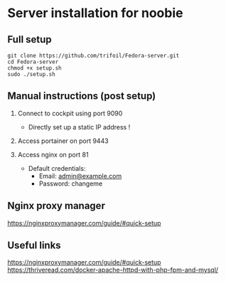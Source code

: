 # Server installation for noobie

## Full setup

```
git clone https://github.com/trifoil/Fedora-server.git
cd Fedora-server
chmod +x setup.sh
sudo ./setup.sh
```

## Manual instructions (post setup)

1) Connect to cockpit using port 9090
    * Directly set up a static IP address !

2) Access portainer on port 9443

3) Access nginx on port 81
    * Default credentials:
        * Email:    admin@example.com
        * Password: changeme

## Nginx proxy manager

https://nginxproxymanager.com/guide/#quick-setup

## Useful links

https://nginxproxymanager.com/guide/#quick-setup
https://thriveread.com/docker-apache-httpd-with-php-fpm-and-mysql/